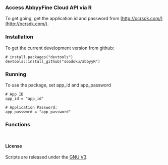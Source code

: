 ### Access AbbyyFine Cloud API via R

To get going, get the application id and password from [http://ocrsdk.com/](http://ocrsdk.com/).

### Installation

To get the current development version from github:

```{r}
# install.packages("devtools")
devtools::install_github("soodoku/abbyyR")

```

### Running
To use the package, set app_id and app_password

```{r}
# App ID
app_id = "app_id"

# Application Password:
app_password = "app_password"

```

### Functions

```{r}


```
#### License
Scripts are released under the [GNU V3](License.md).
